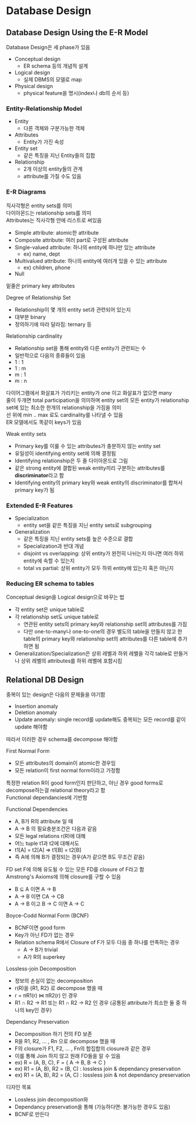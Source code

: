 # Database Design
## Database Design Using the E-R Model
Database Design은 세 phase가 있음
- Conceptual design
    - ER schema 등의 개념적 설계
- Logical design
    - 실제 DBMS의 모델로 map
- Physical design
    - physical feature을 명시(index나 db의 순서 등)
### Entity-Relationship Model
- Entity
    - 다른 객체와 구분가능한 객체
- Attributes
    - Entity가 가진 속성
- Entity set
    - 같은 특징을 지닌 Entity들의 집합
- Relationship
    - 2개 이상의 entity들의 관계
    - attribute를 가질 수도 있음
### E-R Diagrams
직사각형은 entity sets를 의미  
다이아몬드는 relationship sets를 의미  
Attributes는 직사각형 안에 리스트로 써있음  
- Simple attribute: atomic한 attribute
- Composite attribute: 여러 part로 구성된 attribute
- Single-valued attribute: 하나의 entity에 하나만 있는 attribute
    - ex) name, dept
- Multivalued attribute: 하나의 entity에 여러개 있을 수 있는 attribute
    - ex) children, phone
- Null

밑줄은 primary key attributes  

Degree of Relationship Set
- Relationship이 몇 개의 entity set과 관련되어 있는지
- 대부분 binary
- 정의하기에 따라 달라짐: ternary 등  

Relationship cardinality
- Relationship set을 통해 entity와 다른 entity가 관련되는 수
- 일반적으로 다음의 종류들이 있음
- 1 : 1
- 1 : m
- m : 1
- m : n

다이어그램에서 화살표가 가리키는 entity가 one 이고 화살표가 없으면 many  
줄이 두개면 total participation을 의미하며 entity set의 모든 entity가 relationship set에 있는 최소한 한개의 relationship을 가짐을 의미  
선 위에 min .. max 로도 cardinality를 나타낼 수 있음  
ER 모델에서도 똑같이 keys가 있음  

Weak entity sets
- Primary key를 이룰 수 있는 attributes가 충분하지 않는 entity set
- 유일성이 identifying entity set에 의해 결정됨
- Identifying relationship은 두 줄 다이아몬드로 그림
- 같은 strong entity에 결합된 weak entity끼리 구분하는 attributes를 **discriminator**라고 함
- Identifying entity의 primary key와 weak entity의 discriminator를 합쳐서 primary key가 됨

### Extended E-R Features
- Specialization
    - entity set을 같은 특징을 지닌 entity sets로 subgrouping
- Generalization
    - 같은 특징을 지닌 entity sets를 높은 수준으로 결합
    - Specialization과 반대 개념
    - disjoint vs overlapping: 상위 entity가 완전히 나뉘는지 아니면 여러 하위 entity에 속할 수 있는지
    - total vs partial: 상위 entity가 모두 하위 entity에 있는지 혹은 아닌지

### Reducing ER schema to tables
Conceptual design을 Logical design으로 바꾸는 법  
- 각 entity set은 unique table로
- 각 relationship set도 unique table로
    - 연관된 entity sets의 primary key와 relationship set의 attributes를 가짐
    - 다만 one-to-many나 one-to-one의 경우 별도의 table을 만들지 않고 한 table의 primary key와 relationship set의 attributes를 다른 table에 추가하면 됨
- Generalization/Specialization은 상위 레벨과 하위 레벨을 각각 table로 만들거나 상위 레벨의 attributes를 하위 레벨에 포함시킴

## Relational DB Design
중복이 있는 design은 다음의 문제들을 야기함
- Insertion anomaly 
- Deletion anomaly 
- Update anomaly: single record를 update해도 중복되는 모든 record를 같이 update 해야함

따라서 이러한 경우 schema를 decompose 해야함 

First Normal Form
- 모든 attributes의 domain이 atomic한 경우임
- 모든 relation이 first normal form이라고 가정함

특정한 relation R이 good form인지 판단하고, 아닌 경우 good forms로 decompose하는걸 relational theory라고 함  
Functional dependancies에 기반함  

Functional Dependencies
- A, B가 R의 attribute 일 때
- A -> B 의 필요충분조건은 다음과 같음
- 모든 legal relations r(R)에 대해
- 어느 tuple t1과 t2에 대해서도
- t1[A] = t2[A] => t1[B] = t2[B]
- 즉 A에 의해 B가 결정되는 경우(A가 같으면 B도 무조건 같음)

FD set F에 의해 유도될 수 있는 모든 FD를 closure of F라고 함  
Amstrong's Axioms에 의해 closure를 구할 수 있음
- B ⊆ A 이면 A -> B
- A -> B 이면 CA -> CB
- A -> B 이고 B -> C 이면 A -> C

Boyce-Codd Normal Form (BCNF)
- BCNF이면 good form
- Key가 아닌 FD가 없는 경우
- Relation schema R에서 Closure of F가 모두 다음 중 하나를 만족하는 경우
    - A -> B가 trivial
    - A가 R의 superkey

Lossless-join Decomposition
- 정보의 손실이 없는 decomposition
- r(R)을 {R1, R2} 로 decompose 했을 때
- r = πR1(r) ⋈ πR2(r) 인 경우
- R1 ∩ R2 -> R1 또는 R1 ∩ R2 -> R2 인 경우 (공통된 attribute가 최소한 둘 중 하나의 key인 경우)

Dependancy Preservation
- Decomposition 하기 전의 FD 보존
- R을 R1, R2, ... , Rn 으로 decompose 했을 때
- F의 closure가 F1, F2, ... , Fn의 합집합의 closure과 같은 경우
- 이를 통해 Join 하지 않고 원래 FD들을 알 수 있음
- ex) R = (A, B, C), F = { A -> B, B -> C }
- ex) R1 = (A, B), R2 = (B, C) : lossless join & dependancy preservation 
- ex) R1 = (A, B), R2 = (A, C) : lossless join & not dependancy preservation

디자인 목표
- Lossless join decomposition와
- Dependancy preservation을 통해 (가능하다면: 불가능한 경우도 있음) 
- BCNF로 만든다

